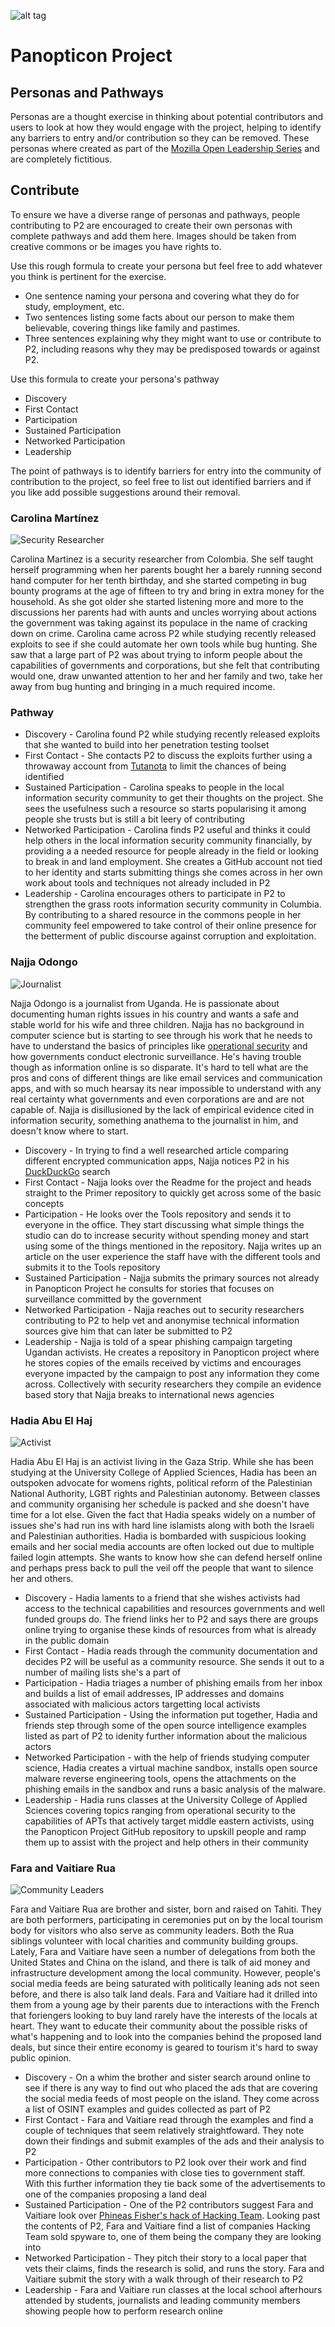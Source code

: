 ![alt tag](https://user-images.githubusercontent.com/24201238/29351849-9c3087b4-82b8-11e7-8fed-350e3b8b4945.png)

# Panopticon Project

## Personas and Pathways

Personas are a thought exercise in thinking about potential contributors and users to look at how they would engage with the project, helping to identify any barriers to entry and/or contribution so they can be removed. These personas where created as part of the [Mozilla Open Leadership Series](https://mozilla.github.io/open-leadership-training-series/articles/building-communities-of-contributors/bring-on-contributors-using-personas-and-pathways/) and are completely fictitious. 

## Contribute

To ensure we have a diverse range of personas and pathways, people contributing to P2 are encouraged to create their own personas with complete pathways and add them here. Images should be taken from creative commons or be images you have rights to.

Use this rough formula to create your persona but feel free to add whatever you think is pertinent for the exercise.
* One sentence naming your persona and covering what they do for study, employment, etc.
* Two sentences listing some facts about our person to make them believable, covering things like family and pastimes.
* Three sentences explaining why they might want to use or contribute to P2, including reasons why they may be predisposed towards or against P2.

Use this formula to create your persona's pathway

* Discovery
* First Contact
* Participation
* Sustained Participation
* Networked Participation
* Leadership

The point of pathways is to identify barriers for entry into the community of contribution to the project, so feel free to list out identified barriers and if you like add possible suggestions around their removal.

### Carolina Martínez

![Security Researcher](https://media.defense.gov/2017/Sep/14/2001809618/1200/900/0/160824-M-PS017-857L.JPG)

Carolina Martinez is a security researcher from Colombia. She self taught herself programming when her parents bought her a barely running second hand computer for her tenth birthday, and she started competing in bug bounty programs at the age of fifteen to try and bring in extra money for the household. As she got older she started listening more and more to the discussions her parents had with aunts and uncles worrying about actions the government was taking against its populace in the name of cracking down on crime. Carolina came across P2 while studying recently released exploits to see if she could automate her own tools while bug hunting. She saw that a large part of P2 was about trying to inform people about the capabilities of governments and corporations, but she felt that contributing would one, draw unwanted attention to her and her family and two, take her away from bug hunting and bringing in a much required income.

### Pathway

* Discovery - Carolina found P2 while studying recently released exploits that she wanted to build into her penetration testing toolset
* First Contact - She contacts P2 to discuss the exploits further using a throwaway account from [Tutanota](https://tutanota.com/) to limit the chances of being identified
* Sustained Participation - Carolina speaks to people in the local information security community to get their thoughts on the project. She sees the usefulness such a resource so starts popularising it among people she trusts but is still a bit leery of contributing
* Networked Participation - Carolina finds P2 useful and thinks it could help others in the local information security community financially, by providing a a needed resource for people already in the field or looking to break in and land employment. She creates a GitHub account not tied to her identity and starts submitting things she comes across in her own work about tools and techniques not already included in P2
* Leadership - Carolina encourages others to participate in P2 to strengthen the grass roots information security community in Columbia. By contributing to a shared resource in the commons people in her community feel empowered to take control of their online presence for the betterment of public discourse against corruption and exploitation.

### Najja Odongo

![Journalist](http://maxpixel.freegreatpicture.com/static/photo/1x/Journalist-Mbale-Uganda-Cameraman-Media-Africa-2314796.jpg)

Najja Odongo is a journalist from Uganda. He is passionate about documenting human rights issues in his country and wants a safe and stable world for his wife and three children. Najja has no background in computer science but is starting to see through his work that he needs to have to understand the basics of principles like [operational security](https://en.wikipedia.org/wiki/Operations_security) and how governments conduct electronic surveillance. He's having trouble though as information online is so disparate. It's hard to tell what are the pros and cons of different things are like email services and communication apps, and with so much hearsay its near impossible to understand with any real certainty what governments and even corporations are and are not capable of. Najja is disillusioned by the lack of empirical evidence cited in information security, something anathema to the journalist in him, and doesn't know where to start.

* Discovery - In trying to find a well researched article comparing different encrypted communication apps, Najja notices P2 in his [DuckDuckGo](https://duckduckgo.com/) search
* First Contact - Najja looks over the Readme for the project and heads straight to the Primer repository to quickly get across some of the basic concepts
* Participation - He looks over the Tools repository and sends it to everyone in the office. They start discussing what simple things the studio can do to increase security without spending money and start using some of the things mentioned in the repository. Najja writes up an article on the user experience the staff have with the different tools and submits it to the Tools repository
* Sustained Participation - Najja submits the primary sources not already in Panopticon Project he consults for stories that focuses on surveillance committed by the government
* Networked Participation - Najja reaches out to security researchers contributing to P2 to help vet and anonymise technical information sources give him that can later be submitted to P2
* Leadership - Najja is told of a spear phishing campaign targeting Ugandan activists. He creates a repository in Panopticon project where he stores copies of the emails received by victims and encourages everyone impacted by the campaign to post any information they come across. Collectively with security researchers they compile an evidence based story that Najja breaks to international news agencies

### Hadia Abu El Haj

![Activist](https://upload.wikimedia.org/wikipedia/commons/thumb/3/37/Palestinian_girl_with_Palestinian_flag.jpg/800px-Palestinian_girl_with_Palestinian_flag.jpg)

Hadia Abu El Haj is an activist living in the Gaza Strip. While she has been studying at the University College of Applied Sciences, Hadia has been an outspoken advocate for womens rights, political reform of the Palestinian National Authority, LGBT rights and Palestinian autonomy. Between classes and community organising her schedule is packed and she doesn't have time for a lot else. Given the fact that Hadia speaks widely on a number of issues she's had run ins with hard line islamists along with both the Israeli and Palestinian authorities. Hadia is bombarded with suspicious looking emails and her social media accounts are often locked out due to multiple failed login attempts. She wants to know how she can defend herself online and perhaps press back to pull the veil off the people that want to silence her and others.

* Discovery - Hadia laments to a friend that she wishes activists had access to the technical capabilities and resources governments and well funded groups do. The friend links her to P2 and says there are groups online trying to organise these kinds of resources from what is already in the public domain
* First Contact - Hadia reads through the community documentation and decides P2 will be useful as a community resource. She sends it out to a number of mailing lists she's a part of
* Participation - Hadia triages a number of phishing emails from her inbox and builds a list of email addresses, IP addresses and domains associated with malicious actors targetting local activists
* Sustained Participation - Using the information put together, Hadia and friends step through some of the open source intelligence examples listed as part of P2 to idenity further information about the malicious actors
* Networked Participation - with the help of friends studying computer science, Hadia creates a virtual machine sandbox, installs open source malware reverse engineering tools, opens the attachments on the phishing emails in the sandbox and runs a basic analysis of the malware.
* Leadership - Hadia runs classes at the University College of Applied Sciences covering topics ranging from operational security to the capabilities of APTs that actively target middle eastern activists, using the Panopticon Project GitHub repository to upskill people and ramp them up to assist with the project and help others in their community

### Fara and Vaitiare Rua

![Community Leaders](https://upload.wikimedia.org/wikipedia/commons/thumb/5/57/Polynesian_Cultural_Center_-_Tahiti_Performance_%288329440912%29.jpg/800px-Polynesian_Cultural_Center_-_Tahiti_Performance_%288329440912%29.jpg)

Fara and Vaitiare Rua are brother and sister, born and raised on Tahiti. They are both performers, participating in ceremonies put on by the local tourism body for visitors who also serve as community leaders. Both the Rua siblings volunteer with local charities and community building groups. Lately, Fara and Vaitiare have seen a number of delegations from both the United States and China on the island, and there is talk of aid money and infrastructure development among the local community. However, people's social media feeds are being saturated with politically leaning ads not seen before, and there is also talk land deals. Fara and Vaitiare had it drilled into them from a young age by their parents due to interactions with the French that foriengers looking to buy land rarely have the interests of the locals at heart. They want to educate their community about the possible risks of what's happening and to look into the companies behind the proposed land deals, but since their entire economy is geared to tourism it's hard to sway public opinion. 

* Discovery - On a whim the brother and sister search around online to see if there is any way to find out who placed the ads that are covering the social media feeds of most people on the island. They come across a list of OSINT examples and guides collected as part of P2
* First Contact - Fara and Vaitiare read through the examples and find a couple of techniques that seem relatively straightfoward. They note down their findings and submit examples of the ads and their analysis to P2
* Participation - Other contributors to P2 look over their work and find more connections to companies with close ties to government staff. With this further information they tie back some of the advertisements to one of the companies proposing a land deal
* Sustained Participation - One of the P2 contributors suggest Fara and Vaitiare look over [Phineas Fisher's hack of Hacking Team](https://github.com/Panopticon-Project/panopticon-tools/blob/master/hackback_phineas_phisher.md). Looking past the contents of P2, Fara and Vaitiare find a list of companies Hacking Team sold spyware to, one of them being the company they are looking into
* Networked Participation - They pitch their story to a local paper that vets their claims, finds the research is solid, and runs the story. Fara and Vaitiare submit the story with a walk through of their research to P2
* Leadership - Fara and Vaitiare run classes at the local school afterhours attended by students, journalists and leading community members showing people how to perform research online

